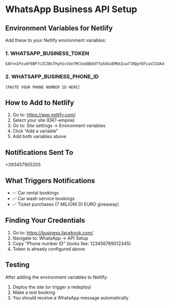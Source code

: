 # WhatsApp Business API Setup

## Environment Variables for Netlify

Add these to your Netlify environment variables:

### 1. WHATSAPP_BUSINESS_TOKEN
```
EAFnnIPzu6F8BP7cZCZBsTHyhScVXe7MCSoUQBddTfpS65aEM6kIuw7lRQpY8FiuV2IXA4sB0fQOzgGEUZCAcPOW7depD3ZA2pfg1qTxngZAKIGWQdAcx1T2fzRCgtTyTxdQySZBm9ngLwGh8jzqX2yVwOt94VGZB8hA45qx2LocowZCYpgg6lkk2pP7qrAd5DAZDZD
```

### 2. WHATSAPP_BUSINESS_PHONE_ID
```
[PASTE YOUR PHONE NUMBER ID HERE]
```

## How to Add to Netlify

1. Go to: https://app.netlify.com/
2. Select your site (DR7-empire)
3. Go to: Site settings → Environment variables
4. Click "Add a variable"
5. Add both variables above

## Notifications Sent To
+393457905205

## What Triggers Notifications
- ✅ Car rental bookings
- ✅ Car wash service bookings
- ✅ Ticket purchases (7 MILIONI DI EURO giveaway)

## Finding Your Credentials

1. Go to: https://business.facebook.com/
2. Navigate to: WhatsApp → API Setup
3. Copy "Phone number ID" (looks like: 123456789012345)
4. Token is already configured above

## Testing

After adding the environment variables to Netlify:
1. Deploy the site (or trigger a redeploy)
2. Make a test booking
3. You should receive a WhatsApp message automatically
